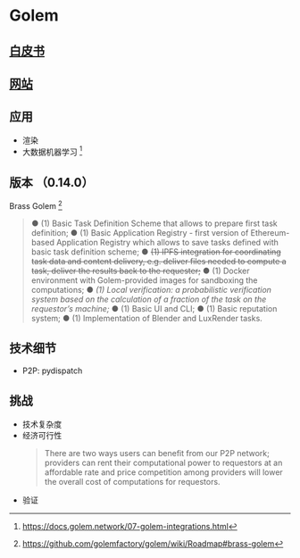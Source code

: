 
# Golem

## [白皮书](https://ethfans.org/topics/743)

## [网站](https://golem.network/learn.html)


## 应用

* 渲染
* 大数据机器学习 [^going-forward]

[^going-forward]: https://docs.golem.network/07-golem-integrations.html


## 版本 （0.14.0）
Brass Golem [^brass-golem]

[^brass-golem]: https://github.com/golemfactory/golem/wiki/Roadmap#brass-golem

>● (1) Basic Task Definition Scheme that allows to prepare first task definition;
● (1) Basic Application Registry - first version of Ethereum-based Application Registry
which allows to save tasks defined with basic task definition scheme;
● ~~(1)  IPFS integration for coordinating task data and content delivery, e.g. deliver files
needed to compute a task, deliver the results back to the requester;~~
● (1) Docker environment with Golem-provided images for sandboxing the
computations;
● _(1) Local verification: a probabilistic verification system based on the calculation of a
fraction of the task on the requestor’s machine;_
● (1) Basic UI and CLI;
● (1) Basic reputation system;
● (1) Implementation of  Blender  and  LuxRender  tasks.

## 技术细节

* P2P: pydispatch

## 挑战
* 技术复杂度
* 经济可行性
  >There are two ways users can benefit from our P2P network; providers can rent their computational power to requestors at an affordable rate and price competition among providers will lower the overall cost of computations for requestors.
* 验证
